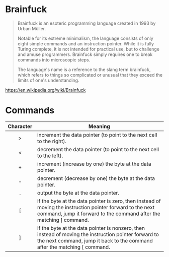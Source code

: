 # Brainfuck

>Brainfuck is an esoteric programming language created in 1993 by Urban Müller.
>
>Notable for its extreme minimalism, the language consists of only eight simple commands and an instruction pointer. While it is fully Turing complete, it is not intended for practical use, but to challenge and amuse programmers. Brainfuck simply requires one to break commands into microscopic steps.
>
>The language's name is a reference to the slang term brainfuck, which refers to things so complicated or unusual that they exceed the limits of one's understanding.

https://en.wikipedia.org/wiki/Brainfuck


# Commands

| Character | Meaning |
| :-: | - |
| > | increment the data pointer (to point to the next cell to the right). |
| < | decrement the data pointer (to point to the next cell to the left). |
| + | increment (increase by one) the byte at the data pointer. |
| - | decrement (decrease by one) the byte at the data pointer. |
| . | output the byte at the data pointer. |
| [ | if the byte at the data pointer is zero, then instead of moving the instruction pointer forward to the next command, jump it forward to the command after the matching ] command. |
| ] | if the byte at the data pointer is nonzero, then instead of moving the instruction pointer forward to the next command, jump it back to the command after the matching [ command. |